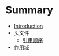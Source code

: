 # Summary

* [Introduction](README.md)
* 头文件
   * [引用顺序](header_file/including_order.md)
* [作用域](namespace.md)


